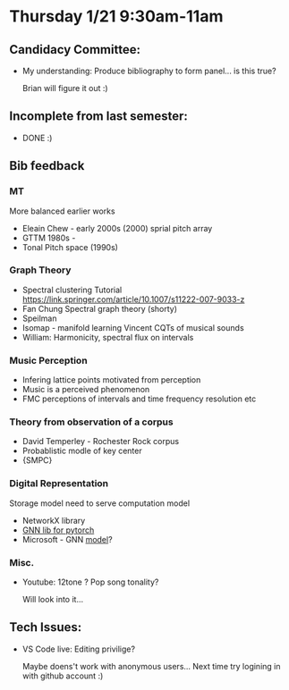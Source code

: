 # Thursday 1/21 9:30am-11am

## Candidacy Committee:
- My understanding: Produce bibliography to form panel... is this true?

    Brian will figure it out :)

## Incomplete from last semester:
- DONE :)

## Bib feedback
### MT
More balanced earlier works
- Eleain Chew - early 2000s (2000) sprial pitch array
- GTTM 1980s - 
- Tonal Pitch space (1990s)

### Graph Theory
- Spectral clustering Tutorial
https://link.springer.com/article/10.1007/s11222-007-9033-z
- Fan Chung Spectral graph theory (shorty)
- Speilman
- Isomap - manifold learning Vincent
    CQTs of musical sounds
- William: Harmonicity, spectral flux on intervals

### Music Perception
- Infering lattice points motivated from perception
- Music is a perceived phenomenon
- FMC perceptions of intervals and time frequency resolution etc

### Theory from observation of a corpus
- David Temperley - Rochester
    Rock corpus 
- Probablistic modle of key center
- {SMPC}

### Digital Representation
Storage model need to serve computation model
- NetworkX library
- [GNN lib for pytorch](https://atcold.github.io/pytorch-Deep-Learning/en/week13/13-3/)
- Microsoft - GNN [model](https://github.com/microsoft/ptgnn)?


### Misc.
- Youtube: 12tone ? Pop song tonality?

    Will look into it...

## Tech Issues:
- VS Code live: Editing privilige?

    Maybe doens't work with anonymous users... Next time try logining in with github account :)

